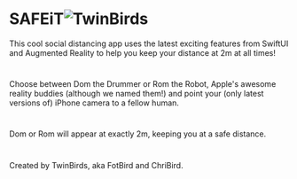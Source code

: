 # SAFEiT![TwinBirds](https://user-images.githubusercontent.com/81214427/126790401-805ca673-e1c5-4712-8f55-b90dd618692d.png)
This cool social distancing app uses the latest exciting features from SwiftUI and Augmented Reality to help you keep your distance at 2m at all times! 
#
Choose between Dom the Drummer or Rom the Robot, Apple's awesome reality buddies (although we named them!) and point your (only latest versions of) iPhone camera to a fellow human. 
#
Dom or Rom will appear at exactly 2m, keeping you at a safe distance.
#
Created by TwinBirds, aka FotBird and ChriBird.
